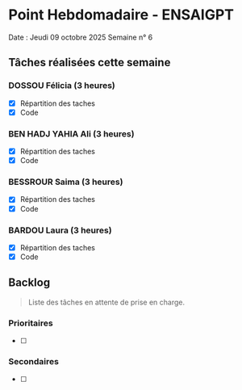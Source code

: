 # Point Hebdomadaire - ENSAIGPT

Date : Jeudi 09 octobre 2025
Semaine n° 6

## Tâches réalisées cette semaine

###  DOSSOU Félicia (3 heures)

- [X] Répartition des taches
- [X] Code
### BEN HADJ YAHIA Ali (3 heures)

- [X] Répartition des taches
- [X] Code
### BESSROUR Saima (3 heures)

- [X] Répartition des taches
- [X] Code
### BARDOU Laura (3 heures)

- [X] Répartition des taches
- [X] Code

## Backlog

> Liste des tâches en attente de prise en charge.

### Prioritaires

- [ ]

### Secondaires

- [ ] 